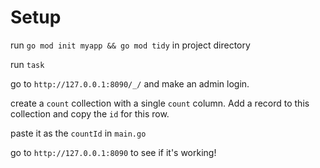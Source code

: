# Setup

run `go mod init myapp && go mod tidy` in project directory

run `task`

go to `http://127.0.0.1:8090/_/` and make an admin login.

create a `count` collection with a single `count` column. Add a record to this collection and copy the `id` for this row.

paste it as the `countId` in `main.go`

go to `http://127.0.0.1:8090` to see if it's working!
